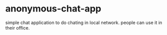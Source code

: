 # anonymous-chat-app
simple chat application to do chating in local network. people can use it in their office.
